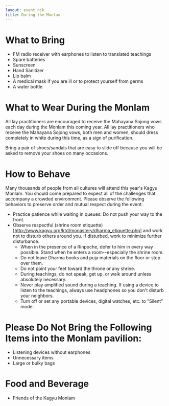 ```yaml
---
layout: event.njk
title: During the Monlam
---
```


# What to Bring

   * FM radio receiver with earphones to listen to translated teachings
   * Spare batteries
   * Sunscreen
   * Hand Sanitizer
   * Lip balm
   * A medical mask if you are ill or to protect yourself from germs
   * A water bottle

# What to Wear During the Monlam

All lay practitioners are encouraged to receive the Mahayana Sojong vows each day during the Monlam this coming year. All lay practitioners who receive the Mahayana Sojong vows, both men and women, should dress completely in white during this time, as a sign of purification.

Bring a pair of shoes/sandals that are easy to slide off because you will be asked to remove your shoes on many occasions.

# How to Behave

Many thousands of people from all cultures will attend this year's Kagyu Monlam. You should come prepared to expect all of the challenges that accompany a crowded environment. Please observe the following behaviors to preserve order and mutual respect during the event: 

   * Practice patience while waiting in queues: Do not push your way to the front. 
   * Observe respectful (shrine room etiquette)[http://www.kagyu.org/ktd/monastery/dharma_etiquette.php] and work not to disturb others around you. If disturbed, work to minimize further disturbance.  
      * When in the presence of a Rinpoche, defer to him in every way possible. Stand when he enters a room--especially the shrine room.
      * Do not leave Dharma books and puja materials on the floor or step over them. 
      * Do not point your feet toward the throne or any shrine.
      * During teachings, do not speak, get up, or walk around unless absolutely necessary.
      * Never play amplified sound during a teaching. If using a device to listen to the teachings, always use headphones so you don't disturb your neighbors.
      * Turn off or set any portable devices, digital watches, etc. to "Silent" mode. 


# Please Do Not Bring the Following Items into the Monlam pavilion: 

   * Listening devices without earphones
   * Unnecessary items
   * Large or bulky bags

# Food and Beverage

   * Friends of the Kagyu Monlam 
